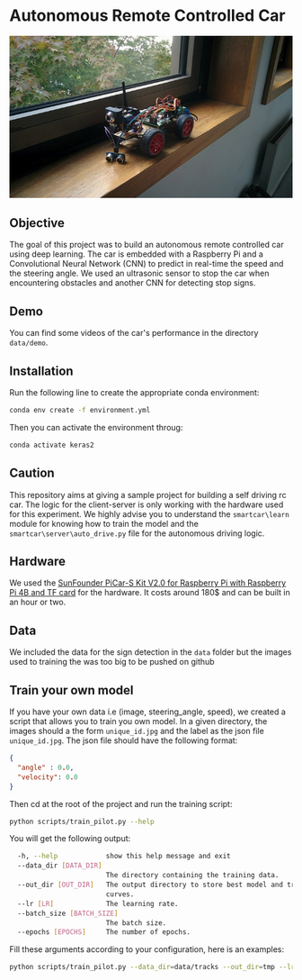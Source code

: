 # Autonomous Remote Controlled Car
![title](data/images/smartcar.jpg)

## Objective
The goal of this project was to build an autonomous remote controlled car using deep learning.
The car is embedded with a Raspberry Pi and a Convolutional Neural Network (CNN) to predict in real-time the speed and the steering angle. We used an ultrasonic sensor to stop the car when encountering obstacles and another CNN for detecting stop signs.

## Demo
You can find some videos of the car's performance in the directory `data/demo`.

## Installation
Run the following line to create the appropriate conda environment:
```bash
conda env create -f environment.yml
```
Then you can activate the environment throug:
```bash
conda activate keras2
```

## Caution
This repository aims at giving a sample project for building a self driving rc car.
The logic for the client-server is only working with the hardware used for this experiment.
We highly advise you to understand the `smartcar\learn` module for knowing how to train the model
and the `smartcar\server\auto_drive.py` file for the autonomous driving logic.

## Hardware
We used the [SunFounder PiCar-S Kit V2.0 for Raspberry Pi with Raspberry Pi 4B and TF card](https://www.sunfounder.com/picars-kit-with-raspberrypi.html) for the hardware. It costs around 180$ and can be built in an hour or two.

## Data
We included the data for the sign detection in the `data` folder but the images used to training the was too big to be pushed on github

## Train your own model
If you have your own data i.e (image, steering_angle, speed), we created a script that allows you to train you own model.
In a given directory, the images should a the form `unique_id.jpg` and the label as the json file `unique_id.jpg`.
The json file should have the following format:
```json
{
  "angle" : 0.0,
  "velocity": 0.0
}
```

Then cd at the root of the project and run the training script:
```bash
python scripts/train_pilot.py --help
```
You will get the following output:
```bash
  -h, --help            show this help message and exit
  --data_dir [DATA_DIR]
                        The directory containing the training data.
  --out_dir [OUT_DIR]   The output directory to store best model and training
                        curves.
  --lr [LR]             The learning rate.
  --batch_size [BATCH_SIZE]
                        The batch size.
  --epochs [EPOCHS]     The number of epochs.
```
Fill these arguments according to your configuration, here is an examples:
```bash
python scripts/train_pilot.py --data_dir=data/tracks --out_dir=tmp --lr=1e-4 --batch_size=128 --epochs=20
```
